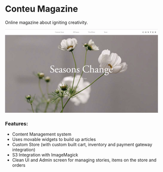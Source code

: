 # Conteu Magazine
Online magazine about igniting creativity.

![alt text](screenshots/home.png "Homepage - Showing the latest issue")


### Features:
* Content Management system
* Uses movable widgets to build up articles
* Custom Store (with custom built cart, inventory and payment gateway integration)
* S3 Integration with ImageMagick
* Clean UI and Admin screen for managing stories, items on the store and orders